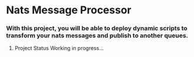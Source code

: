 # Nats Message Processor
### With this project, you will be able to deploy dynamic scripts to transform your nats messages and publish to another queues.

1. Project Status
    Working in progress...
   